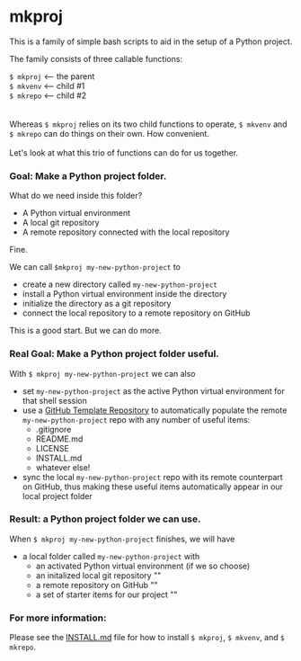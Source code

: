 # mkproj

This is a family of simple bash scripts to aid in the setup of a Python project.

The family consists of three callable functions:

`$ mkproj`  <-- the parent  
`$ mkvenv`  <-- child #1  
`$ mkrepo`  <-- child #2  
 <br>  
Whereas `$ mkproj` relies on its two child functions to operate, `$ mkvenv` and `$ mkrepo` can do things on their own. How convenient.
<br>  
Let's look at what this trio of functions can do for us together.
<br>  
### Goal: Make a Python project folder.  
What do we need inside this folder?  
- A Python virtual environment  
- A local git repository  
- A remote repository connected with the local repository 

Fine.

We can call `$mkproj my-new-python-project` to  
- create a new directory called `my-new-python-project`
- install a Python virtual environment inside the directory
- initialize the directory as a git repository
- connect the local repository to a remote repository on GitHub 
  
This is a good start. But we can do more.
### Real Goal: Make a Python project folder useful.


With `$ mkproj my-new-python-project` we can also
  
- set `my-new-python-project` as the active Python virtual environment for that shell session
- use a [GitHub Template Repository](https://docs.github.com/en/free-pro-team@latest/github/creating-cloning-and-archiving-repositories/creating-a-template-repository) to automatically populate the remote `my-new-python-project` repo with any number of useful items:  
   - .gitignore  
   - README.md  
   - LICENSE  
   - INSTALL.md
   - whatever else!
- sync the local `my-new-python-project` repo with its remote counterpart on GitHub, thus making these useful items automatically appear in our local project folder

### Result: a Python project folder we can use.
When `$ mkproj my-new-python-project` finishes, we will have  
- a local folder called `my-new-python-project` with
   - an activated Python virtual environment (if we so choose)
   - an initalized local git repository ""
   - a remote repository on GitHub ""
   - a set of starter items for our project ""  
   
### For more information:  
Please see the [INSTALL.md](https://github.com/PaulHBartley/mkproj/blob/main/INSTALL.md) file for how to install `$ mkproj`, `$ mkvenv`, and `$ mkrepo`.



